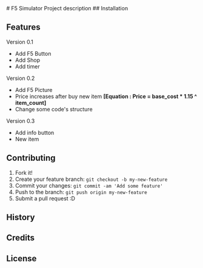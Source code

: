 <snippet>
  <content>
# F5 Simulator
Project description
## Installation

## Features
Version 0.1
- Add F5 Button
- Add Shop 
- Add timer
 
Version 0.2
- Add F5 Picture
- Price increases after buy new item **[Equation : Price = base_cost * 1.15 ^ item_count]**
- Change some code's structure

Version 0.3
- Add info button
- New item


## Contributing
1. Fork it!
2. Create your feature branch: `git checkout -b my-new-feature`
3. Commit your changes: `git commit -am 'Add some feature'`
4. Push to the branch: `git push origin my-new-feature`
5. Submit a pull request :D

## History

## Credits

## License

</content>
 
</snippet>
